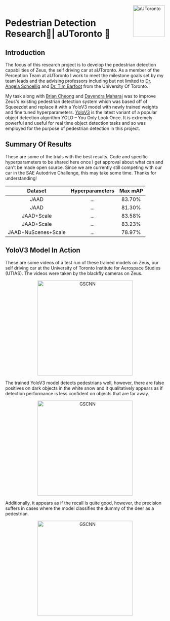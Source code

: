 <a href="https://github.com/MustafaKhan670093/Lane-And-Road-Detection-Research#lane-detection-research--autoronto-">
    <img src="Images/logo.png" alt="aUToronto" title="aUToronto" align="right" height="100" />
</a>

# Pedestrian Detection Research🚶| aUToronto 🚙

## Introduction

The focus of this research project is to develop the pedestrian detection capabilities of Zeus, the self driving car at aUToronto. As a member of the Perception Team at aUToronto I work to meet the milestone goals set by my team leads and the advising professors including but not limited to [Dr. Angela Schoellig](https://www.dynsyslab.org/prof-angela-schoellig/) and [Dr. Tim Barfoot](http://asrl.utias.utoronto.ca/~tdb/) from the University Of Toronto. 

My task along with [Brian Cheong](https://www.google.com/url?sa=i&url=https%3A%2F%2Fca.linkedin.com%2Fin%2Fbrian-cheong-36444517a&psig=AOvVaw3Qyh7_xY9BiQ8tx7N50ZXn&ust=1616559669719000&source=images&cd=vfe&ved=0CA0QjhxqFwoTCJju7ZjIxe8CFQAAAAAdAAAAABAD) and [Davendra Maharaj](https://www.linkedin.com/in/davendra-seunarine-maharaj-218023152/?originalSubdomain=ca) was to improve Zeus's existing pedestrian detection system which was based off of Squeezdet and replace it with a YoloV3 model with newly trained weights and fine tuned hyperparameters. [YoloV3](https://arxiv.org/pdf/1804.02767.pdf) is the latest variant of a popular object detection algorithm YOLO – You Only Look Once. It is extremely powerful and useful for real time object detection tasks and so was employed for the purpose of pedestrian detection in this project.

## Summary Of Results

These are some of the trials with the best results. Code and specific hyperparameters to be shared here once I get approval about what can and can't be made open source. Since we are currently still competing with our car in the SAE Autodrive Challenge, this may take some time. Thanks for understanding!

| Dataset     | Hyperparameters | Max mAP       |
|  :----:     |    :----:       |   :----:      |
| JAAD        |     ...         |   83.70%      |   
| JAAD        |     ...         |   81.30%      |
| JAAD+Scale  |     ...         |   83.58%      |    
| JAAD+Scale  |     ...         |   83.23%      |   
| JAAD+NuScenes+Scale  |     ...         |   78.97%      |  


## YoloV3 Model In Action

These are some videos of a test run of these trained models on Zeus, our self driving car at the University of Toronto Institute for Aerospace Studies (UTIAS). The videos were taken by the blackfly cameras on Zeus.

<p align="center">
  <img src="Images/blackfly_image_color_compressed_yolov3_inference.gif" alt="GSCNN" title="GSCNN" height="300" />
</p>

The trained YoloV3 model detects pedestrians well, however, there are false positives on dark objects in the white snow and it qualitatively appears as if detection performance is less confident on objects that are far away.

<p align="center">
  <img src="Images/blackfly_image_color_compressed_yolov3_inference_2.gif" alt="GSCNN" title="GSCNN" height="300" />
</p>


Additionally, it appears as if the recall is quite good, however, the precision suffers in cases where the model classifies the dummy of the deer as a pedestrian.

<p align="center">
  <img src="Images/blackfly_image_color_compressed_yolov3_inference_3.gif" alt="GSCNN" title="GSCNN" height="300" />
</p>
